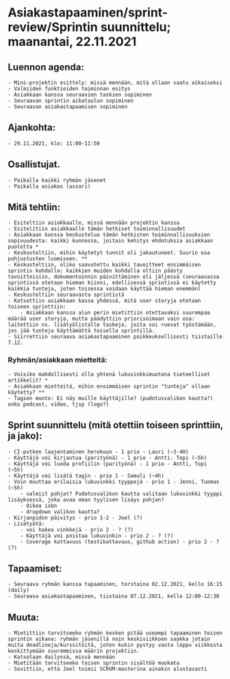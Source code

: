 # Asiakastapaaminen/sprint-review/Sprintin suunnittelu; maanantai, 22.11.2021

## Luennon agenda:
    - Mini-projektin esittely: missä mennään, mitä ollaan saatu aikaiseksi
    - Valmiiden funktioiden toiminnan esitys
    - Asiakkaan kanssa seuraavien taskien sopiminen
    - Seuraavan sprintin aikataulun sopiminen
    - Seuraavan asiakastapaamisen sopiminen

## Ajankohta:
    - 29.11.2021, klo: 11:00-11:50

## Osallistujat.
    - Paikalla kaikki ryhmän jäsenet
    - Paikalla asiakas (assari)

## Mitä tehtiin:
    - Esiteltiin asiakkaalle, missä mennään projektin kanssa
    - Esitelitiin asiakkaalle tämän hetkiset toiminnallisuudet
    - Asiakkaan kanssa keskustelua tämän hetkisten toiminnallisuuksien sopivuudesta: kaikki kunnossa, joitain kehitys ehdotuksia asiakkaan puolelta *
    - Keskusteltiin, mihin käytetyt tunnit oli jakautuneet. Suurin osa pohjustusten luomiseen. **
    - Keskusteltiin, oliko saavutettu kaikki tavoitteet ensimmäisen sprintis kohdalla: kaikkien muiden kohdalla oltiin päästy tavoitteisiin, dokumentoinnin päivittäminen oli jäljessä (seuraavassa sprintissä otetaan hieman kiinni, edellisessä sprintissä ei käytetty kaikkia tunteja, joten toisessa voidaan käyttää hieman enemmän)
    - Keskusteltiin seuraavasta sprintistä
    - Katsottiin asiakkaan kassa yhdessä, mitä user storyja otetaan toiseen sprinttiin:
        - Asiakkaan kanssa alun perin mietittiin otettavaksi suurempaa määrää user storyja, mutta päädyttiin priorisoimaan vain osa: laitettiin ns. lisätyölistalle taskeja, joita voi ruevat työstämään, jos jää tunteja käyttämättä toisella sprintillä.
    - Siirrettiin seuraava asiakastapaaminen poikkeuksellisesti tiistaille 7.12.

### Ryhmän/asiakkaan mietteitä:
    - Voisiko mahdollisesti olla yhtenä lukuvinkkimuotona tieteelliset artikkelit? *
    - Asiakkaan mietteitä, mihin ensimmäisen sprintin "tunteja" ollaan käytetty? **
    - Tagien muoto: Ei näy muille käyttäjille? (pudotusvalikon kautta?) onko podcast, video, tjsp (logo?)

## Sprint suunnittelu (mitä otettiin toiseen sprinttiin, ja jako):
    - CI-putken laajentaminen herokuun - 1 prio - Lauri (~3-4H)
    - Käyttäjä voi kirjautua (parityönä) - 1 prio - Antti. Topi (~5h)
    - Käyttäjä voi luoda profiilin (parityönä) - 1 prio - Antti, Topi (~5h)
    - Käyttäjä voi lisätä tagin - prio 1 - Samuli (~4h)
    - Voin muuttaa erilaisia lukuvinkki tyyppejä - prio 1 - Jenni, Tuomas (~5h)
        - valmiit pohjat? Pudotusvalikon kautta valitaan lukuvinkki tyyppi lisäyksessä, joka avaa oman tyylisen lisäys pohjan?
        - Oikea isbn
        - dropdown valikon kautta?
    - Kirjanpidon päivitys - prio 1-2 - Joel (?)
    - Lisätyötä:
        - voi hakea vinkkejä - prio 2 - ? (?)
        - Käyttäjä voi poistaa lukuvinkin - prio 2 - ? (?)
        - Coverage kattavuus (testikattavuus, github action) - prio 2 - ? (?)

## Tapaamiset:
    - Seuraava ryhmän kanssa tapaaminen, torstaina 02.12.2021, kello 16:15 (daily)
    - Seuraava asiakastapaaminen, tiistaina 07.12.2021, kello 12:00-12:30

## Muuta:
    - Mietittiin tarvitseeko ryhmän kesken pitää useampi tapaaminen toisen sprintin aikana: ryhmän jäsenillä noin keskiviikkoon saakka jotain muita deadlineja/kurssitöitä, joten kukin pystyy vasta loppu viikkosta keskittymään suuremmissa määrin projektiin.
    - Katsotaan dailyssä, missä mennään
    - Mietitään tarvitseeko toisen sprintin sisältöä muokata
    - Sovittiin, että Joel toimii SCRUM-masterina ainakin alustavasti

